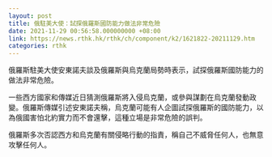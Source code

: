 ```yaml
---
layout: post
title: 俄駐美大使：試探俄羅斯國防能力做法非常危險
date: 2021-11-29 00:56:58.000000000 +08:00
link: https://news.rthk.hk/rthk/ch/component/k2/1621822-20211129.htm
categories: rthk
---
```


俄羅斯駐美大使安東諾夫談及俄羅斯與烏克蘭局勢時表示，試探俄羅斯國防能力的做法非常危險。

一些西方國家和傳媒近日猜測俄羅斯將入侵烏克蘭，或參與謀劃在烏克蘭發動政變。俄羅斯傳媒引述安東諾夫稱，烏克蘭可能有人企圖試探俄羅斯的國防能力，以為俄國害怕北約實力而不會還擊，這種立場是非常危險的誤判。

俄羅斯多次否認西方和烏克蘭有關侵略行動的指責，稱自己不威脅任何人，也無意攻擊任何人。
